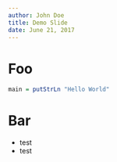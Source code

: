 ```yaml
---
author: John Doe
title: Demo Slide
date: June 21, 2017
---
```

# Foo
```haskell
main = putStrLn "Hello World"
```
# Bar
* test
* test
